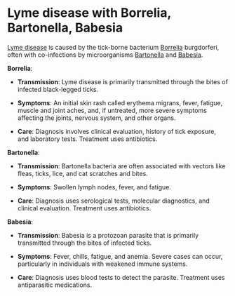 <!--
source: gpt-3 + jph editing
tags: lyme toxins conditions
-->

# Lyme disease with Borrelia, Bartonella, Babesia

[Lyme disease](../lyme-disease/) is caused by the tick-borne bacterium [Borrelia](../borrelia/)  burgdorferi, often with co-infections by microorganisms [Bartonella](../bartonella/) and [Babesia](../babesia/).

**Borrelia**:

* **Transmission**: Lyme disease is primarily transmitted through the bites of infected black-legged ticks.

* **Symptoms**: An initial skin rash called erythema migrans, fever, fatigue, muscle and joint aches, and, if untreated, more severe symptoms affecting the joints, nervous system, and other organs.

* **Care**: Diagnosis involves clinical evaluation, history of tick exposure, and laboratory tests. Treatment uses antibiotics.

**Bartonella**:

* **Transmission**: Bartonella bacteria are often associated with vectors like fleas, ticks, lice, and cat scratches and bites.

* **Symptoms**: Swollen lymph nodes, fever, and fatigue.

* **Care**: Diagnosis uses serological tests, molecular diagnostics, and clinical evaluation. Treatment uses antibiotics.

**Babesia**:

* **Transmission**: Babesia is a protozoan parasite that is primarily transmitted through the bites of infected ticks.

* **Symptoms**: Fever, chills, fatigue, and anemia. Severe cases can occur, particularly in individuals with weakened immune systems.

* **Care**: Diagnosis uses blood tests to detect the parasite. Treatment uses antiparasitic medications.
